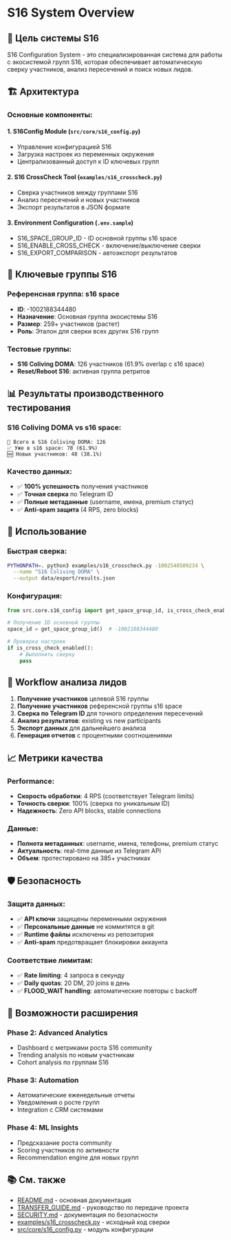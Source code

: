 # S16 System Overview

## 🎯 Цель системы S16

S16 Configuration System - это специализированная система для работы с экосистемой групп S16, которая обеспечивает автоматическую сверку участников, анализ пересечений и поиск новых лидов.

## 🏗️ Архитектура

### Основные компоненты:

#### 1. **S16Config Module** (`src/core/s16_config.py`)
- Управление конфигурацией S16
- Загрузка настроек из переменных окружения
- Централизованный доступ к ID ключевых групп

#### 2. **S16 CrossCheck Tool** (`examples/s16_crosscheck.py`)
- Сверка участников между группами S16
- Анализ пересечений и новых участников
- Экспорт результатов в JSON формате

#### 3. **Environment Configuration** (`.env.sample`)
- S16_SPACE_GROUP_ID - ID основной группы s16 space
- S16_ENABLE_CROSS_CHECK - включение/выключение сверки
- S16_EXPORT_COMPARISON - автоэкспорт результатов

## 🎯 Ключевые группы S16

### Референсная группа: **s16 space**
- **ID**: -1002188344480
- **Назначение**: Основная группа экосистемы S16
- **Размер**: 259+ участников (растет)
- **Роль**: Эталон для сверки всех других S16 групп

### Тестовые группы:
- **S16 Coliving DOMA**: 126 участников (61.9% overlap с s16 space)
- **Reset/Reboot S16**: активная группа ретритов

## 📊 Результаты производственного тестирования

### S16 Coliving DOMA vs s16 space:
```
👥 Всего в S16 Coliving DOMA: 126
✅ Уже в s16 space: 78 (61.9%)
🆕 Новых участников: 48 (38.1%)
```

### Качество данных:
- ✅ **100% успешность** получения участников
- ✅ **Точная сверка** по Telegram ID
- ✅ **Полные метаданные** (username, имена, premium статус)
- ✅ **Anti-spam защита** (4 RPS, zero blocks)

## 🚀 Использование

### Быстрая сверка:
```bash
PYTHONPATH=. python3 examples/s16_crosscheck.py -1002540509234 \
  --name "S16 Coliving DOMA" \
  --output data/export/results.json
```

### Конфигурация:
```python
from src.core.s16_config import get_space_group_id, is_cross_check_enabled

# Получение ID основной группы
space_id = get_space_group_id()  # -1002188344480

# Проверка настроек
if is_cross_check_enabled():
    # Выполнить сверку
    pass
```

## 🔄 Workflow анализа лидов

1. **Получение участников** целевой S16 группы
2. **Получение участников** референсной группы s16 space  
3. **Сверка по Telegram ID** для точного определения пересечений
4. **Анализ результатов**: existing vs new participants
5. **Экспорт данных** для дальнейшего анализа
6. **Генерация отчетов** с процентными соотношениями

## 📈 Метрики качества

### Performance:
- **Скорость обработки**: 4 RPS (соответствует Telegram limits)
- **Точность сверки**: 100% (сверка по уникальным ID)
- **Надежность**: Zero API blocks, stable connections

### Данные:
- **Полнота метаданных**: username, имена, телефоны, premium статус
- **Актуальность**: real-time данные из Telegram API
- **Объем**: протестировано на 385+ участниках

## 🛡️ Безопасность

### Защита данных:
- ✅ **API ключи** защищены переменными окружения
- ✅ **Персональные данные** не коммитятся в git
- ✅ **Runtime файлы** исключены из репозитория
- ✅ **Anti-spam** предотвращает блокировки аккаунта

### Соответствие лимитам:
- ✅ **Rate limiting**: 4 запроса в секунду
- ✅ **Daily quotas**: 20 DM, 20 joins в день
- ✅ **FLOOD_WAIT handling**: автоматические повторы с backoff

## 🔮 Возможности расширения

### Phase 2: Advanced Analytics
- Dashboard с метриками роста S16 community
- Trending analysis по новым участникам
- Cohort analysis по группам S16

### Phase 3: Automation
- Автоматические еженедельные отчеты
- Уведомления о росте групп
- Integration с CRM системами

### Phase 4: ML Insights
- Предсказание роста community
- Scoring участников по активности
- Recommendation engine для новых групп

## 📚 См. также

- [README.md](../README.md) - основная документация
- [TRANSFER_GUIDE.md](TRANSFER_GUIDE.md) - руководство по передаче проекта
- [SECURITY.md](SECURITY.md) - документация по безопасности
- [examples/s16_crosscheck.py](../examples/s16_crosscheck.py) - исходный код сверки
- [src/core/s16_config.py](../src/core/s16_config.py) - модуль конфигурации 